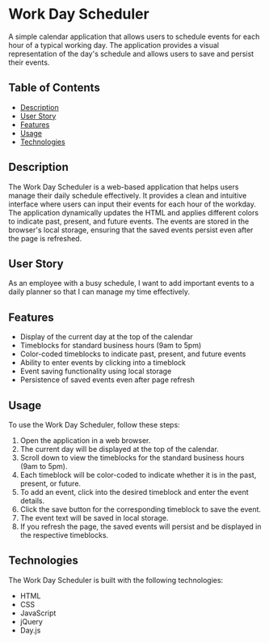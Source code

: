 # Work Day Scheduler

A simple calendar application that allows users to schedule events for each hour of a typical working day. The application provides a visual representation of the day's schedule and allows users to save and persist their events.

## Table of Contents

- [Description](#description)
- [User Story](#user-story)
- [Features](#features)
- [Usage](#usage)
- [Technologies](#technologies)

## Description

The Work Day Scheduler is a web-based application that helps users manage their daily schedule effectively. It provides a clean and intuitive interface where users can input their events for each hour of the workday. The application dynamically updates the HTML and applies different colors to indicate past, present, and future events. The events are stored in the browser's local storage, ensuring that the saved events persist even after the page is refreshed.

## User Story

As an employee with a busy schedule, I want to add important events to a daily planner so that I can manage my time effectively.

## Features

- Display of the current day at the top of the calendar
- Timeblocks for standard business hours (9am to 5pm)
- Color-coded timeblocks to indicate past, present, and future events
- Ability to enter events by clicking into a timeblock
- Event saving functionality using local storage
- Persistence of saved events even after page refresh

## Usage

To use the Work Day Scheduler, follow these steps:

1. Open the application in a web browser.
2. The current day will be displayed at the top of the calendar.
3. Scroll down to view the timeblocks for the standard business hours (9am to 5pm).
4. Each timeblock will be color-coded to indicate whether it is in the past, present, or future.
5. To add an event, click into the desired timeblock and enter the event details.
6. Click the save button for the corresponding timeblock to save the event.
7. The event text will be saved in local storage.
8. If you refresh the page, the saved events will persist and be displayed in the respective timeblocks.

## Technologies

The Work Day Scheduler is built with the following technologies:

- HTML
- CSS
- JavaScript
- jQuery
- Day.js